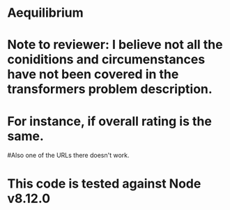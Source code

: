 # Aequilibrium

# Note to reviewer: I believe not all the coniditions and circumenstances have not been covered in the transformers problem description. 
# For instance, if overall rating is the same.
#Also one of the URLs there doesn't work.

# This code is tested against Node v8.12.0

